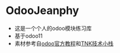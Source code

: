 # OdooJeanphy
- 这是一个个人的odoo模块练习库
- 基于odoo11
- 素材参考自[odoo官方教程](https://www.odoo.com/documentation/11.0/howtos/backend.html#build-an-odoo-module)和[TNK技术小栈](https://segmentfault.com/blog/ruter)
